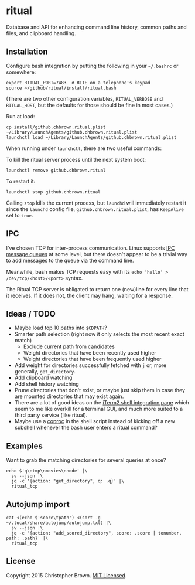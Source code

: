 # ritual

Database and API for enhancing command line history, common paths and files, and clipboard handling.


## Installation

Configure bash integration by putting the following in your `~/.bashrc` or somewhere:

    export RITUAL_PORT=7483  # RITE on a telephone's keypad
    source ~/github/ritual/install/ritual.bash

(There are two other configuration variables, `RITUAL_VERBOSE` and `RITUAL_HOST`, but the defaults for those should be fine in most cases.)

Run at load:

    cp install/github.chbrown.ritual.plist ~/Library/LaunchAgents/github.chbrown.ritual.plist
    launchctl load ~/Library/LaunchAgents/github.chbrown.ritual.plist

When running under `launchctl`, there are two useful commands:

To kill the ritual server process until the next system boot:

    launchctl remove github.chbrown.ritual

To restart it:

    launchctl stop github.chbrown.ritual

Calling `stop` kills the current process, but `launchd` will immediately restart it since the `launchd` config file, `github.chbrown.ritual.plist`, has `KeepAlive` set to `true`.


## IPC

I've chosen TCP for inter-process communication. Linux supports [IPC](http://www.tldp.org/LDP/tlk/ipc/ipc.html) [message queues](http://www.cs.cf.ac.uk/Dave/C/node25.html) at some level, but there doesn't appear to be a trivial way to add messages to the queue via the command line.

Meanwhile, bash makes TCP requests easy with its `echo 'hello' > /dev/tcp/<host>/<port>` syntax.

The Ritual TCP server is obligated to return one (new)line for every line that it receives. If it does not, the client may hang, waiting for a response.


## Ideas / TODO

* Maybe load top 10 paths into `$CDPATH`?
* Smarter path selection (right now it only selects the most recent exact match)
  - Exclude current path from candidates
  - Weight directories that have been recently used higher
  - Weight directories that have been frequently used higher
* Add weight for directories successfully fetched with `j` or, more generally, `get_directory`.
* Add clipboard watching
* Add shell history watching
* Prune directories that don't exist, or maybe just skip them in case they are mounted directories that may exist again.
* There are a lot of good ideas on the [iTerm2 shell integration page](http://iterm2.com/shell_integration.html) which seem to me like overkill for a terminal GUI, and much more suited to a third party service (like ritual).
* Maybe use a [coproc](http://www.gnu.org/software/bash/manual/bashref.html#Coprocesses) in the shell script instead of kicking off a new subshell whenever the bash user enters a ritual command?


## Examples

Want to grab the matching directories for several queries at once?

    echo $'q\ntmp\nmovies\nnode' |\
      sv --json |\
      jq -c '{action: "get_directory", q: .q}' |\
      ritual_tcp


## Autojump import

    cat <(echo $'score\tpath') <(sort -g ~/.local/share/autojump/autojump.txt) |\
      sv --json |\
      jq -c '{action: "add_scored_directory", score: .score | tonumber, path: .path}' |\
      ritual_tcp


## License

Copyright 2015 Christopher Brown. [MIT Licensed](http://opensource.org/licenses/MIT).
